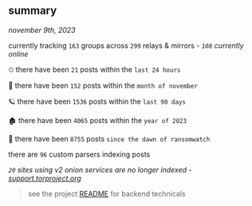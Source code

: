 
## summary
_november 9th, 2023_

currently tracking `163` groups across `299` relays & mirrors - _`108` currently online_

⏲ there have been `21` posts within the `last 24 hours`

🦈 there have been `152` posts within the `month of november`

🪐 there have been `1536` posts within the `last 90 days`

🏚 there have been `4065` posts within the `year of 2023`

🦕 there have been `8755` posts `since the dawn of ransomwatch`

there are `96` custom parsers indexing posts

_`20` sites using v2 onion services are no longer indexed - [support.torproject.org](https://support.torproject.org/onionservices/v2-deprecation/)_

> see the project [README](https://github.com/joshhighet/ransomwatch#ransomwatch--) for backend technicals
